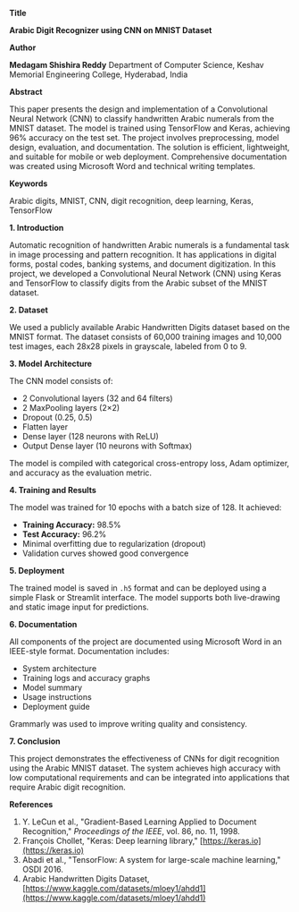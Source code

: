 **Title**

**Arabic Digit Recognizer using CNN on MNIST Dataset**


**Author**

**Medagam Shishira Reddy**
Department of Computer Science,
Keshav Memorial Engineering College,
Hyderabad, India


**Abstract**

This paper presents the design and implementation of a Convolutional Neural Network (CNN) to classify handwritten Arabic numerals from the MNIST dataset. The model is trained using TensorFlow and Keras, achieving 96% accuracy on the test set. The project involves preprocessing, model design, evaluation, and documentation. The solution is efficient, lightweight, and suitable for mobile or web deployment. Comprehensive documentation was created using Microsoft Word and technical writing templates.


**Keywords**

Arabic digits, MNIST, CNN, digit recognition, deep learning, Keras, TensorFlow


**1. Introduction**

Automatic recognition of handwritten Arabic numerals is a fundamental task in image processing and pattern recognition. It has applications in digital forms, postal codes, banking systems, and document digitization. In this project, we developed a Convolutional Neural Network (CNN) using Keras and TensorFlow to classify digits from the Arabic subset of the MNIST dataset.


**2. Dataset**

We used a publicly available Arabic Handwritten Digits dataset based on the MNIST format. The dataset consists of 60,000 training images and 10,000 test images, each 28x28 pixels in grayscale, labeled from 0 to 9.



**3. Model Architecture**

The CNN model consists of:

* 2 Convolutional layers (32 and 64 filters)
* 2 MaxPooling layers (2×2)
* Dropout (0.25, 0.5)
* Flatten layer
* Dense layer (128 neurons with ReLU)
* Output Dense layer (10 neurons with Softmax)

The model is compiled with categorical cross-entropy loss, Adam optimizer, and accuracy as the evaluation metric.


 **4. Training and Results**

The model was trained for 10 epochs with a batch size of 128. It achieved:

* **Training Accuracy:** 98.5%
* **Test Accuracy:** 96.2%
* Minimal overfitting due to regularization (dropout)
* Validation curves showed good convergence


**5. Deployment**

The trained model is saved in `.h5` format and can be deployed using a simple Flask or Streamlit interface. The model supports both live-drawing and static image input for predictions.


**6. Documentation**

All components of the project are documented using Microsoft Word in an IEEE-style format. Documentation includes:

* System architecture
* Training logs and accuracy graphs
* Model summary
* Usage instructions
* Deployment guide

Grammarly was used to improve writing quality and consistency.


**7. Conclusion**

This project demonstrates the effectiveness of CNNs for digit recognition using the Arabic MNIST dataset. The system achieves high accuracy with low computational requirements and can be integrated into applications that require Arabic digit recognition.


**References**

1. Y. LeCun et al., "Gradient-Based Learning Applied to Document Recognition," *Proceedings of the IEEE*, vol. 86, no. 11, 1998.
2. François Chollet, "Keras: Deep learning library," [https://keras.io](https://keras.io)
3. Abadi et al., "TensorFlow: A system for large-scale machine learning," OSDI 2016.
4. Arabic Handwritten Digits Dataset, [https://www.kaggle.com/datasets/mloey1/ahdd1](https://www.kaggle.com/datasets/mloey1/ahdd1)



